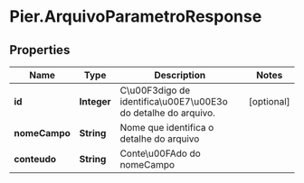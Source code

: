# Pier.ArquivoParametroResponse

## Properties
Name | Type | Description | Notes
------------ | ------------- | ------------- | -------------
**id** | **Integer** | C\u00F3digo de identifica\u00E7\u00E3o do detalhe do arquivo. | [optional] 
**nomeCampo** | **String** | Nome que identifica o detalhe do arquivo | 
**conteudo** | **String** | Conte\u00FAdo do nomeCampo | 


